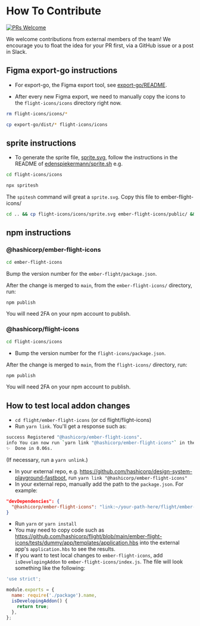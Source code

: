 # How To Contribute

[![PRs Welcome](https://img.shields.io/badge/PRs-welcome-brightgreen.svg?style=flat-square)](http://makeapullrequest.com)

We welcome contributions from external members of the team! We encourage you to float the idea for your PR first, via a GitHub issue or a post in Slack.

## Figma export-go instructions

- For export-go, the Figma export tool, see [export-go/README](export-go/README.md).

- After every new Figma export, we need to manually copy the icons to the `flight-icons/icons` directory right now.

```bash
rm flight-icons/icons/*
```

```bash
cp export-go/dist/* flight-icons/icons
```

## sprite instructions

- To generate the sprite file, [sprite.svg](ember-flight-icons/public/icons/sprite.svg), follow the instructions in the README of [edenspiekermann/sprite.sh](https://github.com/edenspiekermann/sprite.sh) e.g.

```bash
cd flight-icons/icons
```

```bash
npx spritesh
```

The `spitesh` command will great a `sprite.svg`. Copy this file to ember-flight-icons/

```bash
cd .. && cp flight-icons/icons/sprite.svg ember-flight-icons/public/ && cp flight-icons/icons/_catalog.json ember-flight-icons/public/
```

## npm instructions

### @hashicorp/ember-flight-icons

```bash
cd ember-flight-icons
```

Bump the version number for the `ember-flight/package.json`.

After the change is merged to `main`, from the `ember-flight-icons/` directory, run:

```bash
npm publish
```

You will need 2FA on your npm account to publish.

### @hashicorp/flight-icons

```bash
cd flight-icons/icons
```

- Bump the version number for the `flight-icons/package.json`.

After the change is merged to `main`, from the `flight-icons/` directory, run:

```bash
npm publish
```

You will need 2FA on your npm account to publish.

## How to test local addon changes

- `cd flight/ember-flight-icons` (or cd flight/flight-icons)
- Run `yarn link`. You'll get a response such as:

```bash
success Registered "@hashicorp/ember-flight-icons".
info You can now run `yarn link "@hashicorp/ember-flight-icons"` in the projects where you want to use this package and it will be used instead.
✨  Done in 0.06s.
```

(If necessary, run a `yarn unlink`.)

- In your external repo, e.g. https://github.com/hashicorp/design-system-playground-fastboot, run `yarn link "@hashicorp/ember-flight-icons"`
- In your external repo, manually add the path to the `package.json`. For example:

```json
"devDependencies": {
  "@hashicorp/ember-flight-icons": "link:~/your-path-here/flight/ember-flight-icons",
}
```

- Run `yarn` or `yarn install`
- You may need to copy code such as https://github.com/hashicorp/flight/blob/main/ember-flight-icons/tests/dummy/app/templates/application.hbs into the external app's `application.hbs` to see the results.
- If you want to test local changes to `ember-flight-icons`, add `isDevelopingAddon` to `ember-flight-icons/index.js`. The file will look something like the following:

```js
'use strict';

module.exports = {
  name: require('./package').name,
  isDevelopingAddon() {
    return true;
  },
};
```
